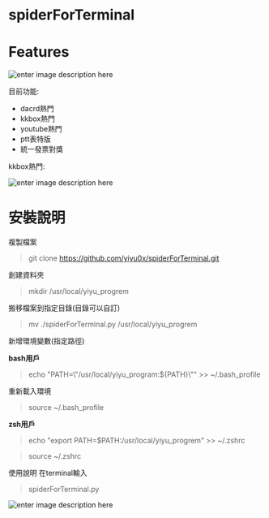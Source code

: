 # spiderForTerminal

# Features
![enter image description here](https://i.imgur.com/yOOBfYX.png)

目前功能:
 - dacrd熱門
 - kkbox熱門
 - youtube熱門
 - ptt表特版
 - 統一發票對獎
 
kkbox熱門:

![enter image description here](https://i.imgur.com/MNzvFp6.png)

# 安裝說明

複製檔案
>git clone https://github.com/yiyu0x/spiderForTerminal.git

創建資料夾
>mkdir /usr/local/yiyu_progrem

搬移檔案到指定目錄(目錄可以自訂)
>mv ./spiderForTerminal.py /usr/local/yiyu_progrem

新增環境變數(指定路徑)

**bash用戶**

> echo "PATH=\\"/usr/local/yiyu_program:\$\{PATH\}\\"" >> ~/.bash_profile

重新載入環境
>source ~/.bash_profile

**zsh用戶**

> echo "export PATH=$PATH:/usr/local/yiyu_progrem" >> ~/.zshrc 

>source ~/.zshrc


使用說明
在terminal輸入

>spiderForTerminal.py
 
![enter image description here](https://i.imgur.com/UYhf3R9.png)

